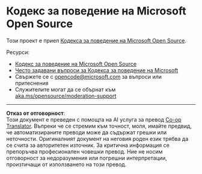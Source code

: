 <!--
CO_OP_TRANSLATOR_METADATA:
{
  "original_hash": "763a733399ea9f55f6418d1efe13c12b",
  "translation_date": "2025-09-10T05:55:59+00:00",
  "source_file": "CODE_OF_CONDUCT.md",
  "language_code": "bg"
}
-->
# Кодекс за поведение на Microsoft Open Source

Този проект е приел [Кодекса за поведение на Microsoft Open Source](https://opensource.microsoft.com/codeofconduct/).

Ресурси:

- [Кодекс за поведение на Microsoft Open Source](https://opensource.microsoft.com/codeofconduct/)
- [Често задавани въпроси за Кодекса за поведение на Microsoft](https://opensource.microsoft.com/codeofconduct/faq/)
- Свържете се с [opencode@microsoft.com](mailto:opencode@microsoft.com) за въпроси или притеснения
- Служителите могат да се обърнат към [aka.ms/opensource/moderation-support](https://aka.ms/opensource/moderation-support)

---

**Отказ от отговорност**:  
Този документ е преведен с помощта на AI услуга за превод [Co-op Translator](https://github.com/Azure/co-op-translator). Въпреки че се стремим към точност, моля, имайте предвид, че автоматизираните преводи може да съдържат грешки или неточности. Оригиналният документ на неговия роден език трябва да се счита за авторитетен източник. За критична информация се препоръчва професионален човешки превод. Ние не носим отговорност за недоразумения или погрешни интерпретации, произтичащи от използването на този превод.